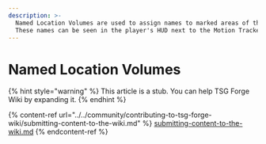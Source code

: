 ```yaml
---
description: >-
  Named Location Volumes are used to assign names to marked areas of the map.
  These names can be seen in the player's HUD next to the Motion Tracker.
---
```


# Named Location Volumes

{% hint style="warning" %}
This article is a stub. You can help TSG Forge Wiki by expanding it.
{% endhint %}

{% content-ref url="../../community/contributing-to-tsg-forge-wiki/submitting-content-to-the-wiki.md" %}
[submitting-content-to-the-wiki.md](../../community/contributing-to-tsg-forge-wiki/submitting-content-to-the-wiki.md)
{% endcontent-ref %}

